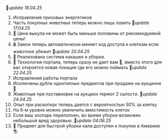 🚩*update 16.04.25*
1. Исправления призовых энергетиков
2. Часть покупных животных теперь можно лишь ловить
🚩*update 17.04.25*
1. 🏦 Цена выкупа не может быть меньше половины от рекомендуемой цены!
2. 🔒 Замок теперь автоматически меняет код доступа к клеткам если животное убежит
🚩*update 20.04.25*
1. 💩 Реализована система какашек и уборки. 
2. 💫 Технология портала, теперь сразу не дает вам 🦄, вместо этого для вас откроется новая локация где его можно поймать
🚩*update 22.04.25*
1. Исправления работы портала
2. Исключены дубли однотипных предметов при продаже на аукционе 🏦
3. Животные при поставновке на аукцион теряют 2 сытости.
🚩*update 24.04.25*
1. Опыт при раскопках теперь дается с вероятностью 50% за клетку
2. На 8-м уровне можно увеличить вместимость клеток
3. Если ваш зоопарк переполнен, во время уборки возможен небольшой вред здоровью.
🚩*update 04.06.25*
1. 🚽 Предмет для быстрой уборки кала доступен к покупке в Америке 🌎